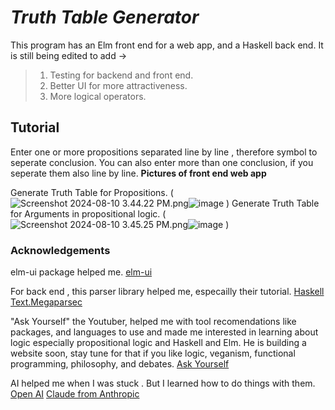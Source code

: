 # *Truth Table Generator* 
This program has an Elm front end for a web app, and a Haskell back end. 
It is still being edited to add ->
> 1. Testing for backend and front end. 
> 2. Better UI for more attractiveness. 
> 3. More logical operators. 
## Tutorial 
Enter one or more propositions separated line by line , therefore symbol to seperate conclusion. 
You can also enter more than one conclusion, if you seperate them also line by line. 
**Pictures of front end web app** 



Generate Truth Table for Propositions. 
(<img src="blob:chrome-untrusted://media-app/54550a30-e765-4a1f-a58f-63c081df6f54" alt="Screenshot 2024-08-10 3.44.22 PM.png"/>![image](https://github.com/user-attachments/assets/2ca59cac-d211-4e3a-93da-293578437c27)
)
Generate Truth Table for Arguments in propositional logic. 
(<img src="blob:chrome-untrusted://media-app/5e012a1c-90a0-4320-8949-255b8aa45da7" alt="Screenshot 2024-08-10 3.45.25 PM.png"/>![image](https://github.com/user-attachments/assets/675c4303-de10-46c2-9fe0-ef97282c0b86)
)
### Acknowledgements
elm-ui package helped me.
[elm-ui](https://package.elm-lang.org/packages/mdgriffith/elm-ui/latest/)

For back end , this parser library helped me, especailly their tutorial. 
[Haskell Text.Megaparsec](https://hackage.haskell.org/package/megaparsec)

"Ask Yourself" the Youtuber, helped me with tool recomendations like packages, and languages to use
and made me interested in learning about logic especially propositional logic 
and Haskell and Elm. He is building a website soon, stay tune for that if you like 
logic, veganism, functional programming, philosophy, and debates. 
[Ask Yourself](https://youtube.com/@askyourself?si=4yBpzSoCtESBdr9D) 


AI helped me when I was stuck . 
But I learned how to do things with them. 
[Open AI](https://openai.com/) 
[Claude from Anthropic](https://www.anthropic.com/)
